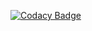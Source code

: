 
[![Codacy Badge](https://api.codacy.com/project/badge/Grade/29269b8f38ea439eb6170ad28709cc79)](https://app.codacy.com/gh/osachin964/Login-Page-using-Copilot?utm_source=github.com&utm_medium=referral&utm_content=osachin964/Login-Page-using-Copilot&utm_campaign=Badge_Grade)

